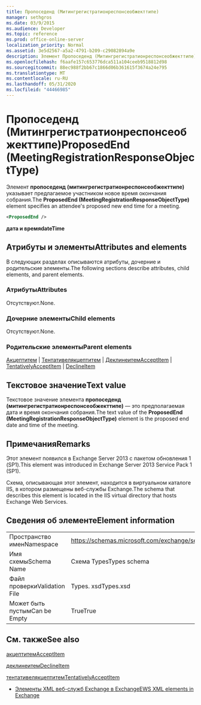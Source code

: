 ```yaml
---
title: Пропоседенд (Митингрегистратионреспонсеобжекттипе)
manager: sethgros
ms.date: 03/9/2015
ms.audience: Developer
ms.topic: reference
ms.prod: office-online-server
localization_priority: Normal
ms.assetid: 3e5d2567-a5a2-4791-b209-c29082894a9e
description: Элемент Пропоседенд (Митингрегистратионреспонсеобжекттипе) указывает предлагаемое участником новое время окончания собрания.
ms.openlocfilehash: f6aafe157c653776dca511a104ceeb9518812d98
ms.sourcegitcommit: 88ec988f2bb67c1866d06b361615f3674a24e795
ms.translationtype: MT
ms.contentlocale: ru-RU
ms.lasthandoff: 05/31/2020
ms.locfileid: "44466985"
---
```

# <a name="proposedend-meetingregistrationresponseobjecttype"></a><span data-ttu-id="06c88-103">Пропоседенд (Митингрегистратионреспонсеобжекттипе)</span><span class="sxs-lookup"><span data-stu-id="06c88-103">ProposedEnd (MeetingRegistrationResponseObjectType)</span></span>

<span data-ttu-id="06c88-104">Элемент **пропоседенд (митингрегистратионреспонсеобжекттипе)** указывает предлагаемое участником новое время окончания собрания.</span><span class="sxs-lookup"><span data-stu-id="06c88-104">The **ProposedEnd (MeetingRegistrationResponseObjectType)** element specifies an attendee's proposed new end time for a meeting.</span></span> 
  
```XML
<ProposedEnd />
```

 <span data-ttu-id="06c88-105">**дата и время**</span><span class="sxs-lookup"><span data-stu-id="06c88-105">**dateTime**</span></span>
## <a name="attributes-and-elements"></a><span data-ttu-id="06c88-106">Атрибуты и элементы</span><span class="sxs-lookup"><span data-stu-id="06c88-106">Attributes and elements</span></span>

<span data-ttu-id="06c88-107">В следующих разделах описываются атрибуты, дочерние и родительские элементы.</span><span class="sxs-lookup"><span data-stu-id="06c88-107">The following sections describe attributes, child elements, and parent elements.</span></span>
  
### <a name="attributes"></a><span data-ttu-id="06c88-108">Атрибуты</span><span class="sxs-lookup"><span data-stu-id="06c88-108">Attributes</span></span>

<span data-ttu-id="06c88-109">Отсутствуют.</span><span class="sxs-lookup"><span data-stu-id="06c88-109">None.</span></span>
  
### <a name="child-elements"></a><span data-ttu-id="06c88-110">Дочерние элементы</span><span class="sxs-lookup"><span data-stu-id="06c88-110">Child elements</span></span>

<span data-ttu-id="06c88-111">Отсутствуют.</span><span class="sxs-lookup"><span data-stu-id="06c88-111">None.</span></span>
  
### <a name="parent-elements"></a><span data-ttu-id="06c88-112">Родительские элементы</span><span class="sxs-lookup"><span data-stu-id="06c88-112">Parent elements</span></span>

<span data-ttu-id="06c88-113">[Акцептитем](acceptitem.md)  |  [Тентативелякцептитем](tentativelyacceptitem.md)  |  [Деклинеитем](declineitem.md)</span><span class="sxs-lookup"><span data-stu-id="06c88-113">[AcceptItem](acceptitem.md) | [TentativelyAcceptItem](tentativelyacceptitem.md) | [DeclineItem](declineitem.md)</span></span>
  
## <a name="text-value"></a><span data-ttu-id="06c88-114">Текстовое значение</span><span class="sxs-lookup"><span data-stu-id="06c88-114">Text value</span></span>

<span data-ttu-id="06c88-115">Текстовое значение элемента **пропоседенд (митингрегистратионреспонсеобжекттипе)** — это предполагаемая дата и время окончания собрания.</span><span class="sxs-lookup"><span data-stu-id="06c88-115">The text value of the **ProposedEnd (MeetingRegistrationResponseObjectType)** element is the proposed end date and time of the meeting.</span></span> 
  
## <a name="remarks"></a><span data-ttu-id="06c88-116">Примечания</span><span class="sxs-lookup"><span data-stu-id="06c88-116">Remarks</span></span>

<span data-ttu-id="06c88-117">Этот элемент появился в Exchange Server 2013 с пакетом обновления 1 (SP1).</span><span class="sxs-lookup"><span data-stu-id="06c88-117">This element was introduced in Exchange Server 2013 Service Pack 1 (SP1).</span></span>
  
<span data-ttu-id="06c88-118">Схема, описывающая этот элемент, находится в виртуальном каталоге IIS, в котором размещены веб-службы Exchange.</span><span class="sxs-lookup"><span data-stu-id="06c88-118">The schema that describes this element is located in the IIS virtual directory that hosts Exchange Web Services.</span></span>
  
## <a name="element-information"></a><span data-ttu-id="06c88-119">Сведения об элементе</span><span class="sxs-lookup"><span data-stu-id="06c88-119">Element information</span></span>

|||
|:-----|:-----|
|<span data-ttu-id="06c88-120">Пространство имен</span><span class="sxs-lookup"><span data-stu-id="06c88-120">Namespace</span></span>  <br/> |https://schemas.microsoft.com/exchange/services/2006/types  <br/> |
|<span data-ttu-id="06c88-121">Имя схемы</span><span class="sxs-lookup"><span data-stu-id="06c88-121">Schema Name</span></span>  <br/> |<span data-ttu-id="06c88-122">Схема Types</span><span class="sxs-lookup"><span data-stu-id="06c88-122">Types schema</span></span>  <br/> |
|<span data-ttu-id="06c88-123">Файл проверки</span><span class="sxs-lookup"><span data-stu-id="06c88-123">Validation File</span></span>  <br/> |<span data-ttu-id="06c88-124">Types. xsd</span><span class="sxs-lookup"><span data-stu-id="06c88-124">Types.xsd</span></span>  <br/> |
|<span data-ttu-id="06c88-125">Может быть пустым</span><span class="sxs-lookup"><span data-stu-id="06c88-125">Can be Empty</span></span>  <br/> |<span data-ttu-id="06c88-126">True</span><span class="sxs-lookup"><span data-stu-id="06c88-126">True</span></span>  <br/> |
   
## <a name="see-also"></a><span data-ttu-id="06c88-127">См. также</span><span class="sxs-lookup"><span data-stu-id="06c88-127">See also</span></span>



[<span data-ttu-id="06c88-128">акцептитем</span><span class="sxs-lookup"><span data-stu-id="06c88-128">AcceptItem</span></span>](acceptitem.md)
  
[<span data-ttu-id="06c88-129">деклинеитем</span><span class="sxs-lookup"><span data-stu-id="06c88-129">DeclineItem</span></span>](declineitem.md)
  
[<span data-ttu-id="06c88-130">тентативелякцептитем</span><span class="sxs-lookup"><span data-stu-id="06c88-130">TentativelyAcceptItem</span></span>](tentativelyacceptitem.md)


- [<span data-ttu-id="06c88-131">Элементы XML веб-служб Exchange в Exchange</span><span class="sxs-lookup"><span data-stu-id="06c88-131">EWS XML elements in Exchange</span></span>](ews-xml-elements-in-exchange.md)

